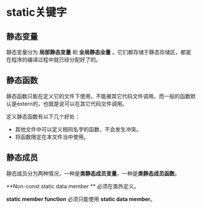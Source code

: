 # static关键字

## 静态变量

静态变量分为 **局部静态变量** 和 **全局静态全量** 。它们都存储于静态存储区，都是在程序的编译过程中就已经分配好了的。



## 静态函数

静态函数只能在定义它的文件下使用，不能被其它代码文件调用。而一般的函数默认是extern的，也就是说可以在其它代码文件调用。

定义静态函数有以下几个好处：

+ 其他文件中可以定义相同名字的函数，不会发生冲突。
+ 将函数限定在本文件当中使用。



## 静态成员

静态成员分为两种情况，一种是**类静态成员变量**，一种是**类静态成员函数**。

**Non-const static data member ** 必须在类外定义。

**static member function** 必须只能使用 **static data member**。 

